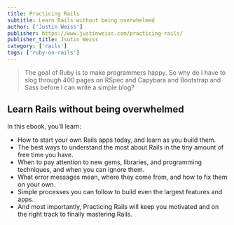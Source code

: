 ```yaml
---
title: Practicing Rails 
subtitle: Learn Rails without being overwhelmed 
author: ['Justin Weiss']
publisher: https://www.justinweiss.com/practicing-rails/
publisher_title: Jsutin Weiss 
category: ['rails']
tags: ['ruby-on-rails']
---
```



> The goal of Ruby is to make programmers happy. So why do I have to slog through 400 pages on RSpec and Capybara and Bootstrap and Sass before I can write a simple blog?

## Learn Rails without being overwhelmed

In this ebook, you’ll learn:

- How to start your own Rails apps today, and learn as you build them.
- The best ways to understand the most about Rails in the tiny amount of free time you have.
- When to pay attention to new gems, libraries, and programming techniques, and when you can ignore them.
- What error messages mean, where they come from, and how to fix them on your own.
- Simple processes you can follow to build even the largest features and apps.
- And most importantly, Practicing Rails will keep you motivated and on the right track to finally mastering Rails.